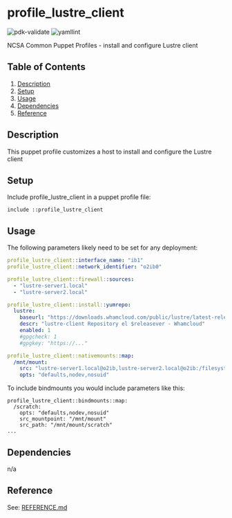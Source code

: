 # profile_lustre_client

![pdk-validate](https://github.com/ncsa/puppet-profile_lustre_client/workflows/pdk-validate/badge.svg)
![yamllint](https://github.com/ncsa/puppet-profile_lustre_client/workflows/yamllint/badge.svg)

NCSA Common Puppet Profiles - install and configure Lustre client


## Table of Contents

1. [Description](#description)
1. [Setup](#setup)
1. [Usage](#usage)
1. [Dependencies](#dependencies)
1. [Reference](#reference)


## Description

This puppet profile customizes a host to install and configure the Lustre client


## Setup

Include profile_lustre_client in a puppet profile file:
```
include ::profile_lustre_client
```


## Usage

The following parameters likely need to be set for any deployment:

```yaml
profile_lustre_client::interface_name: "ib1"
profile_lustre_client::network_identifier: "o2ib0"

profile_lustre_client::firewall::sources:
  - "lustre-server1.local"
  - "lustre-server2.local"

profile_lustre_client::install::yumrepo:
  lustre:
    baseurl: "https://downloads.whamcloud.com/public/lustre/latest-release/el$releasever/client"
    descr: "lustre-client Repository el $releasever - Whamcloud"
    enabled: 1
    #gpgcheck: 1
    #gpgkey: "https://..."

profile_lustre_client::nativemounts::map:
  /mnt/mount:
    src: "lustre-server1.local@o2ib,lustre-server2.local@o2ib:/filesystem"
    opts: "defaults,nodev,nosuid"
```

To include bindmounts you would include parameters like this:

```
profile_lustre_client::bindmounts::map:
  /scratch:
    opts: "defaults,nodev,nosuid"
    src_mountpoint: "/mnt/mount"
    src_path: "/mnt/mount/scratch"
...
```

## Dependencies

n/a


## Reference

See: [REFERENCE.md](REFERENCE.md)
